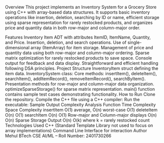 Overview
This project implements an Inventory System for a Grocery Store using C++ with array-based data structures. It supports basic inventory operations like insertion, deletion, searching by ID or name, efficient storage using sparse representation for rarely restocked products, and organizes price and quantity data in both row-major and column-major order.

Features
Inventory Item ADT with attributes ItemID, ItemName, Quantity, and Price.
Insertion, deletion, and search operations.
Use of single-dimensional array (ItemArray) for item storage.
Management of price and quantity data using both row-major and column-major ordering.
Sparse matrix optimization for rarely restocked products to save space.
Console output for feedback and data display.
Straightforward and efficient handling following DSA principles.
Project Structure
InventoryItem struct defining the item data.
InventorySystem class:
Core methods: insertItem(), deleteItem(), searchItem(), addItemRecord(), removeItemRecord(), searchByItem().
Presentation methods for row-major and column-major data organization.
optimizeSparseStorage() for sparse matrix representation.
main() function contains sample test cases demonstrating functionality.
How to Run
Clone the repository.
Compile the C++ file using a C++ compiler:
Run the executable:
Sample Output
Complexity Analysis
Function	Time Complexity	Space Complexity
insertItem	O(1) average, O(n) worst-case	O(1)
deleteItem	O(n)	O(1)
searchItem	O(n)	O(1)
Row-major and Column-major displays	O(n)	O(n)
Sparse Storage Output	O(n)	O(k) where k = rarely restocked count
Technologies Used
C++ (Standard Template Library not used to focus on array implementations)
Command Line Interface for interaction
Author
Mehul 
BTech CSE AI/ML – Roll Number: 2401730266
